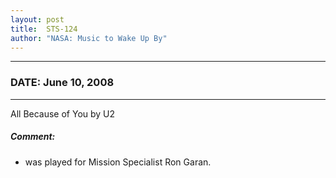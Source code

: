 ```yaml
---
layout: post
title:  STS-124
author: "NASA: Music to Wake Up By"
---
```


----
### DATE: June 10, 2008
----
All Because of You by U2

##### Comment:
* was played for Mission Specialist Ron Garan.
